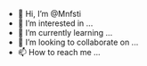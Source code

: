 - 👋 Hi, I’m @Mnfsti
- 👀 I’m interested in ...
- 🌱 I’m currently learning ...
- 💞️ I’m looking to collaborate on ...
- 📫 How to reach me ...

<!---
Mnfsti/Mnfsti is a ✨ special ✨ repository because its `README.md` (this file) appears on your GitHub profile.
You can click the Preview link to take a look at your changes.
--->
